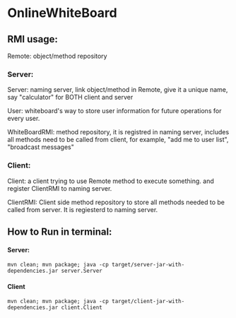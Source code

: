 # OnlineWhiteBoard

## RMI usage:

Remote: object/method repository 


### Server:

Server: naming server, link object/method in Remote, give it a unique name, say "calculator" for BOTH client and server

User: whiteboard's way to store user information for future operations for every user.

WhiteBoardRMI: method repository, it is registred in naming server, includes all methods need to be called from client, for example, "add me to user list", "broadcast messages" 

### Client:
Client: a client trying to use Remote method to execute something. and register ClientRMI to naming server.

ClientRMI: Client side method repository to store all methods needed to be called from server. It is regiesterd to naming server.


## How to Run in terminal:

#### Server:
`
mvn clean;
mvn package;
java -cp target/server-jar-with-dependencies.jar server.Server
`


#### Client
`
mvn clean;
mvn package;
java -cp target/client-jar-with-dependencies.jar client.Client
`

